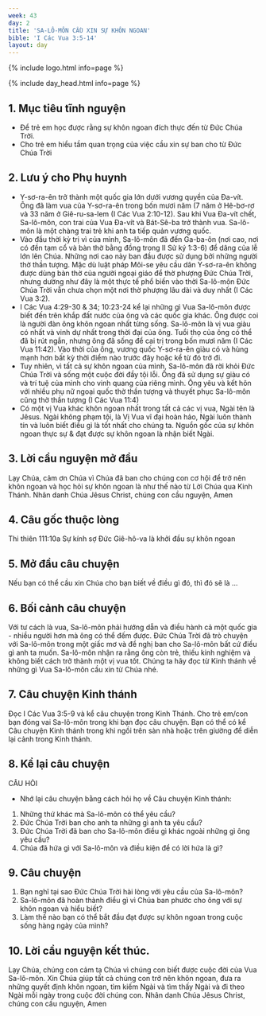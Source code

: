 ```yaml
---
week: 43
day: 2
title: 'SA-LÔ-MÔN CẦU XIN SỰ KHÔN NGOAN'
bible: 'I Các Vua 3:5-14'
layout: day
---
```



{% include logo.html info=page %}

{% include day_head.html info=page %}

## 1. Mục tiêu tĩnh nguyện
- Để trẻ em học được rằng sự khôn ngoan đích thực đến từ Đức Chúa Trời.
- Cho trẻ em hiểu tầm quan trọng của việc cầu xin sự ban cho từ Đức Chúa Trời

## 2. Lưu ý cho Phụ huynh
- Y-sơ-ra-ên trở thành một quốc gia lớn dưới vương quyền của Đa-vít. Ông đã làm vua của Y-sơ-ra-ên trong bốn mươi năm (7 năm ở Hê-bơ-rơ và 33 năm ở Giê-ru-sa-lem (I Các Vua 2:10-12). Sau khi Vua Đa-vít chết, Sa-lô-môn, con trai của Vua Đa-vít và Bát-Sê-ba trở thành vua. Sa-lô-môn là một chàng trai trẻ khi anh ta tiếp quản vương quốc.
- Vào đầu thời kỳ trị vì của mình, Sa-lô-môn đã đến Ga-ba-ôn (nơi cao, nơi có đền tạm cổ và bàn thờ bằng đồng trong II Sử ký 1:3-6) để dâng của lễ lớn lên Chúa. Những nơi cao này ban đầu được sử dụng bởi những người thờ thần tượng. Mặc dù luật pháp Môi-se yêu cầu dân Y-sơ-ra-ên không được dùng bàn thờ của người ngoại giáo để thờ phượng Đức Chúa Trời, nhưng dường như đây là một thực tế phổ biến vào thời Sa-lô-môn Đức Chúa Trời vẫn chưa chọn một nơi thờ phượng lâu dài và duy nhất (I Các Vua 3:2).
- I Các Vua 4:29-30 & 34; 10:23-24 kể lại những gì Vua Sa-lô-môn được biết đến trên khắp đất nước của ông và các quốc gia khác. Ông được coi là người đàn ông khôn ngoan nhất từng sống. Sa-lô-môn là vị vua giàu có nhất và vinh dự nhất trong thời đại của ông. Tuổi thọ của ông có thể đã bị rút ngắn, nhưng ông đã sống để cai trị trong bốn mươi năm (I Các Vua 11:42). Vào thời của ông, vương quốc Y-sơ-ra-ên giàu có và hùng mạnh hơn bất kỳ thời điểm nào trước đây hoặc kể từ đó trở đi.
- Tuy nhiên, vì tất cả sự khôn ngoan của mình, Sa-lô-môn đã rời khỏi Đức Chúa Trời và sống một cuộc đời đầy tội lỗi. Ông đã sử dụng sự giàu có và trí tuệ của mình cho vinh quang của riêng mình. Ông yêu và kết hôn với nhiều phụ nữ ngoại quốc thờ thần tượng và thuyết phục Sa-lô-môn cũng thờ thần tượng (I Các Vua 11:4)
- Có một vị Vua khác khôn ngoan nhất trong tất cả các vị vua, Ngài tên là Jêsus. Ngài không phạm tội, là Vị Vua vĩ đại hoàn hảo, Ngài luôn thành tín và luôn biết điều gì là tốt nhất cho chúng ta. Nguồn gốc của sự khôn ngoan thực sự & đạt được sự khôn ngoan là nhận biết Ngài.


## 3. Lời cầu nguyện mở đầu
Lạy Chúa, cảm ơn Chúa vì Chúa đã ban cho chúng con cơ hội để trở nên khôn ngoan và học hỏi sự khôn ngoan là như thế nào từ Lời Chúa qua Kinh Thánh. Nhân danh Chúa Jêsus Christ, chúng con cầu nguyện, Amen


## 4. Câu gốc thuộc lòng
Thi thiên 111:10a
Sự kính sợ Đức Giê-hô-va là khởi đầu sự khôn ngoan

## 5. Mở đầu câu chuyện
Nếu bạn có thể cầu xin Chúa cho bạn biết về điều gì đó, thì đó sẽ là  ...

## 6. Bối cảnh câu chuyện
Với tư cách là vua, Sa-lô-môn phải hướng dẫn và điều hành cả một quốc gia - nhiều người hơn mà ông có thể đếm được. Đức Chúa Trời đã trò chuyện với Sa-lô-môn trong một giấc mơ và đề nghị ban cho Sa-lô-môn bất cứ điều gì anh ta muốn. Sa-lô-môn nhận ra rằng ông còn trẻ, thiếu kinh nghiệm và không biết cách trở thành một vị vua tốt. Chúng ta hãy đọc từ Kinh thánh về những gì Vua Sa-lô-môn cầu xin từ Chúa nhé.

## 7. Câu chuyện Kinh thánh
Đọc I Các Vua 3:5-9 và kể câu chuyện trong Kinh Thánh.
Cho trẻ em/con bạn đóng vai Sa-lô-môn trong khi bạn đọc câu chuyện. Bạn có thể có kể Câu chuyện Kinh thánh trong khi ngồi trên sàn nhà hoặc trên giường để diễn lại cảnh trong Kinh thánh.

## 8. Kể lại câu chuyện
CÂU HỎI
 - Nhớ lại câu chuyện bằng cách hỏi họ về Câu chuyện Kinh thánh:
1. Những thứ khác mà Sa-lô-môn có thể yêu cầu?
2. Đức Chúa Trời ban cho anh ta những gì anh ta yêu cầu?
3. Đức Chúa Trời đã ban cho Sa-lô-môn điều gì khác ngoài những gì ông yêu cầu?
4. Chúa đã hứa gì với Sa-lô-môn và điều kiện để có lời hứa là gì?

## 9. Câu chuyện
1. Bạn nghĩ tại sao Đức Chúa Trời hài lòng với yêu cầu của Sa-lô-môn?
2. Sa-lô-môn đã hoàn thành điều gì vì Chúa ban phước cho ông với sự khôn ngoan và hiểu biết?
3. Làm thế nào bạn có thể bắt đầu đạt được sự khôn ngoan trong cuộc sống hàng ngày của mình?

## 10. Lời cầu nguyện kết thúc.
Lạy Chúa, chúng con cảm tạ Chúa vì chúng con biết được cuộc đời của Vua Sa-lô-môn. Xin Chúa giúp tất cả chúng con trở nên khôn ngoan, đưa ra những quyết định khôn ngoan, tìm kiếm Ngài và tìm thấy Ngài và đi theo Ngài mỗi ngày trong cuộc đời chúng con.  Nhân danh Chúa Jêsus Christ, chúng con cầu nguyện, Amen
